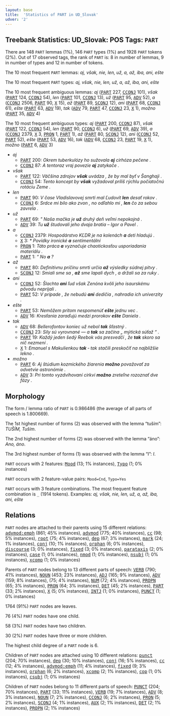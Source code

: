 ```yaml
---
layout: base
title:  'Statistics of PART in UD_Slovak'
udver: '2'
---
```


## Treebank Statistics: UD_Slovak: POS Tags: `PART`

There are 148 `PART` lemmas (1%), 146 `PART` types (1%) and 1928 `PART` tokens (2%).
Out of 17 observed tags, the rank of `PART` is: 8 in number of lemmas, 9 in number of types and 12 in number of tokens.

The 10 most frequent `PART` lemmas: <em>aj, však, nie, len, už, a, až, iba, ani, ešte</em>

The 10 most frequent `PART` types:  <em>aj, však, nie, len, už, a, až, iba, ani, ešte</em>

The 10 most frequent ambiguous lemmas: <em>aj</em> (<tt><a href="sk-pos-PART.html">PART</a></tt> 227, <tt><a href="sk-pos-CCONJ.html">CCONJ</a></tt> 101), <em>však</em> (<tt><a href="sk-pos-PART.html">PART</a></tt> 124, <tt><a href="sk-pos-CCONJ.html">CCONJ</a></tt> 54), <em>len</em> (<tt><a href="sk-pos-PART.html">PART</a></tt> 101, <tt><a href="sk-pos-CCONJ.html">CCONJ</a></tt> 13), <em>už</em> (<tt><a href="sk-pos-PART.html">PART</a></tt> 95, <tt><a href="sk-pos-ADV.html">ADV</a></tt> 52), <em>a</em> (<tt><a href="sk-pos-CCONJ.html">CCONJ</a></tt> 2506, <tt><a href="sk-pos-PART.html">PART</a></tt> 90, <tt><a href="sk-pos-X.html">X</a></tt> 15), <em>až</em> (<tt><a href="sk-pos-PART.html">PART</a></tt> 89, <tt><a href="sk-pos-SCONJ.html">SCONJ</a></tt> 12), <em>ani</em> (<tt><a href="sk-pos-PART.html">PART</a></tt> 68, <tt><a href="sk-pos-CCONJ.html">CCONJ</a></tt> 61), <em>ešte</em> (<tt><a href="sk-pos-PART.html">PART</a></tt> 63, <tt><a href="sk-pos-ADV.html">ADV</a></tt> 19), <em>tak</em> (<tt><a href="sk-pos-ADV.html">ADV</a></tt> 79, <tt><a href="sk-pos-PART.html">PART</a></tt> 47, <tt><a href="sk-pos-CCONJ.html">CCONJ</a></tt> 23, <tt><a href="sk-pos-X.html">X</a></tt> 1), <em>možno</em> (<tt><a href="sk-pos-PART.html">PART</a></tt> 35, <tt><a href="sk-pos-ADV.html">ADV</a></tt> 4)

The 10 most frequent ambiguous types:  <em>aj</em> (<tt><a href="sk-pos-PART.html">PART</a></tt> 200, <tt><a href="sk-pos-CCONJ.html">CCONJ</a></tt> 87), <em>však</em> (<tt><a href="sk-pos-PART.html">PART</a></tt> 122, <tt><a href="sk-pos-CCONJ.html">CCONJ</a></tt> 54), <em>len</em> (<tt><a href="sk-pos-PART.html">PART</a></tt> 90, <tt><a href="sk-pos-CCONJ.html">CCONJ</a></tt> 6), <em>už</em> (<tt><a href="sk-pos-PART.html">PART</a></tt> 69, <tt><a href="sk-pos-ADV.html">ADV</a></tt> 39), <em>a</em> (<tt><a href="sk-pos-CCONJ.html">CCONJ</a></tt> 2379, <tt><a href="sk-pos-X.html">X</a></tt> 3, <tt><a href="sk-pos-PRON.html">PRON</a></tt> 1, <tt><a href="sk-pos-PART.html">PART</a></tt> 1), <em>až</em> (<tt><a href="sk-pos-PART.html">PART</a></tt> 80, <tt><a href="sk-pos-SCONJ.html">SCONJ</a></tt> 12), <em>ani</em> (<tt><a href="sk-pos-CCONJ.html">CCONJ</a></tt> 52, <tt><a href="sk-pos-PART.html">PART</a></tt> 52), <em>ešte</em> (<tt><a href="sk-pos-PART.html">PART</a></tt> 53, <tt><a href="sk-pos-ADV.html">ADV</a></tt> 16), <em>tak</em> (<tt><a href="sk-pos-ADV.html">ADV</a></tt> 68, <tt><a href="sk-pos-CCONJ.html">CCONJ</a></tt> 23, <tt><a href="sk-pos-PART.html">PART</a></tt> 19, <tt><a href="sk-pos-X.html">X</a></tt> 1), <em>možno</em> (<tt><a href="sk-pos-PART.html">PART</a></tt> 6, <tt><a href="sk-pos-ADV.html">ADV</a></tt> 3)


* <em>aj</em>
  * <tt><a href="sk-pos-PART.html">PART</a></tt> 200: <em>Okrem tuberkulózy ho sužovala <b>aj</b> cirhóza pečene .</em>
  * <tt><a href="sk-pos-CCONJ.html">CCONJ</a></tt> 87: <em>A tentoraz vraj povezie <b>aj</b> zatykače .</em>
* <em>však</em>
  * <tt><a href="sk-pos-PART.html">PART</a></tt> 122: <em>Väčšina zdrojov <b>však</b> uvádza , že by mal byť v Šanghaji .</em>
  * <tt><a href="sk-pos-CCONJ.html">CCONJ</a></tt> 54: <em>Tento koncept by <b>však</b> vyžadoval príliš rýchlu počiatočnú rotáciu Zeme .</em>
* <em>len</em>
  * <tt><a href="sk-pos-PART.html">PART</a></tt> 90: <em>V čase Vladislavovej smrti mal Ľudovít <b>len</b> desať rokov .</em>
  * <tt><a href="sk-pos-CCONJ.html">CCONJ</a></tt> 6: <em>Srdce mi bilo ako zvon , no odľahlo mi , <b>len</b> čo za sebou zavrela .</em>
* <em>už</em>
  * <tt><a href="sk-pos-PART.html">PART</a></tt> 69: <em>" Naša mačka je <b>už</b> druhý deň veľmi nepokojná .</em>
  * <tt><a href="sk-pos-ADV.html">ADV</a></tt> 39: <em>Tu <b>už</b> študovali jeho dvaja bratia – Igor a Pavel .</em>
* <em>a</em>
  * <tt><a href="sk-pos-CCONJ.html">CCONJ</a></tt> 2379: <em>Hospodárstvo KĽDR je na kolenách <b>a</b> deti hladujú .</em>
  * <tt><a href="sk-pos-X.html">X</a></tt> 3: <em>* Povídky ironické <b>a</b> sentimentální</em>
  * <tt><a href="sk-pos-PRON.html">PRON</a></tt> 1: <em>Táto práca <b>a</b> vyznačuje chaotickosťou usporiadania materiálu .</em>
  * <tt><a href="sk-pos-PART.html">PART</a></tt> 1: <em>“ No <b>a</b> ?</em>
* <em>až</em>
  * <tt><a href="sk-pos-PART.html">PART</a></tt> 80: <em>Definitívnu príčinu smrti určia <b>až</b> výsledky súdnej pitvy .</em>
  * <tt><a href="sk-pos-SCONJ.html">SCONJ</a></tt> 12: <em>Smiali sme sa , <b>až</b> sme lapali dych , a držali sa za ruky .</em>
* <em>ani</em>
  * <tt><a href="sk-pos-CCONJ.html">CCONJ</a></tt> 52: <em>Šlachta <b>ani</b> ľud však Zenóna kvôli jeho isaurskému pôvodu neprijali .</em>
  * <tt><a href="sk-pos-PART.html">PART</a></tt> 52: <em>V prípade , že nebudú <b>ani</b> dedičia , nahradia ich univerzity .</em>
* <em>ešte</em>
  * <tt><a href="sk-pos-PART.html">PART</a></tt> 53: <em>Nemôžem pritom nespomenúť <b>ešte</b> jednu vec .</em>
  * <tt><a href="sk-pos-ADV.html">ADV</a></tt> 16: <em>Kresťania zaraďujú medzi prorokov <b>ešte</b> Daniela .</em>
* <em>tak</em>
  * <tt><a href="sk-pos-ADV.html">ADV</a></tt> 68: <em>Bellerofontov koniec už nebol <b>tak</b> šťastný .</em>
  * <tt><a href="sk-pos-CCONJ.html">CCONJ</a></tt> 23: <em>Sily sú vyrovnané — a <b>tak</b> sa začína „ mýtická súťaž “ .</em>
  * <tt><a href="sk-pos-PART.html">PART</a></tt> 19: <em>Každý jeden šedý Reebok vás presvedčí , že <b>tak</b> skoro sa nič nezmení .</em>
  * <tt><a href="sk-pos-X.html">X</a></tt> 1: <em>Emanuel s Makulienkou <b>tak</b> ‐ tak stačili preskočiť na najbližšie lekno .</em>
* <em>možno</em>
  * <tt><a href="sk-pos-PART.html">PART</a></tt> 6: <em>Aj štúdium kozmického žiarenia <b>možno</b> považovať za odvetvie astronómie .</em>
  * <tt><a href="sk-pos-ADV.html">ADV</a></tt> 3: <em>Pri tomto vyzdvihovaní cirkvi <b>možno</b> zreteľne rozoznať dve fázy .</em>

## Morphology

The form / lemma ratio of `PART` is 0.986486 (the average of all parts of speech is 1.800669).

The 1st highest number of forms (2) was observed with the lemma “tuším”: <em>TUŠÍM, Tuším</em>.

The 2nd highest number of forms (2) was observed with the lemma “áno”: <em>Ano, áno</em>.

The 3rd highest number of forms (1) was observed with the lemma “I”: <em>I</em>.

`PART` occurs with 2 features: <tt><a href="sk-feat-Mood.html">Mood</a></tt> (13; 1% instances), <tt><a href="sk-feat-Typo.html">Typo</a></tt> (1; 0% instances)

`PART` occurs with 2 feature-value pairs: `Mood=Cnd`, `Typo=Yes`

`PART` occurs with 3 feature combinations.
The most frequent feature combination is `_` (1914 tokens).
Examples: <em>aj, však, nie, len, už, a, až, iba, ani, ešte</em>


## Relations

`PART` nodes are attached to their parents using 15 different relations: <tt><a href="sk-dep-advmod-emph.html">advmod:emph</a></tt> (861; 45% instances), <tt><a href="sk-dep-advmod.html">advmod</a></tt> (775; 40% instances), <tt><a href="sk-dep-cc.html">cc</a></tt> (98; 5% instances), <tt><a href="sk-dep-root.html">root</a></tt> (75; 4% instances), <tt><a href="sk-dep-dep.html">dep</a></tt> (67; 3% instances), <tt><a href="sk-dep-mark.html">mark</a></tt> (24; 1% instances), <tt><a href="sk-dep-conj.html">conj</a></tt> (10; 1% instances), <tt><a href="sk-dep-orphan.html">orphan</a></tt> (6; 0% instances), <tt><a href="sk-dep-discourse.html">discourse</a></tt> (3; 0% instances), <tt><a href="sk-dep-fixed.html">fixed</a></tt> (3; 0% instances), <tt><a href="sk-dep-parataxis.html">parataxis</a></tt> (2; 0% instances), <tt><a href="sk-dep-case.html">case</a></tt> (1; 0% instances), <tt><a href="sk-dep-nmod.html">nmod</a></tt> (1; 0% instances), <tt><a href="sk-dep-nsubj.html">nsubj</a></tt> (1; 0% instances), <tt><a href="sk-dep-xcomp.html">xcomp</a></tt> (1; 0% instances)

Parents of `PART` nodes belong to 13 different parts of speech: <tt><a href="sk-pos-VERB.html">VERB</a></tt> (790; 41% instances), <tt><a href="sk-pos-NOUN.html">NOUN</a></tt> (453; 23% instances), <tt><a href="sk-pos-ADJ.html">ADJ</a></tt> (165; 9% instances), <tt><a href="sk-pos-ADV.html">ADV</a></tt> (159; 8% instances),  (75; 4% instances), <tt><a href="sk-pos-NUM.html">NUM</a></tt> (72; 4% instances), <tt><a href="sk-pos-PROPN.html">PROPN</a></tt> (65; 3% instances), <tt><a href="sk-pos-PRON.html">PRON</a></tt> (64; 3% instances), <tt><a href="sk-pos-DET.html">DET</a></tt> (45; 2% instances), <tt><a href="sk-pos-PART.html">PART</a></tt> (33; 2% instances), <tt><a href="sk-pos-X.html">X</a></tt> (5; 0% instances), <tt><a href="sk-pos-INTJ.html">INTJ</a></tt> (1; 0% instances), <tt><a href="sk-pos-PUNCT.html">PUNCT</a></tt> (1; 0% instances)

1764 (91%) `PART` nodes are leaves.

76 (4%) `PART` nodes have one child.

58 (3%) `PART` nodes have two children.

30 (2%) `PART` nodes have three or more children.

The highest child degree of a `PART` node is 6.

Children of `PART` nodes are attached using 10 different relations: <tt><a href="sk-dep-punct.html">punct</a></tt> (204; 70% instances), <tt><a href="sk-dep-dep.html">dep</a></tt> (30; 10% instances), <tt><a href="sk-dep-conj.html">conj</a></tt> (16; 5% instances), <tt><a href="sk-dep-cc.html">cc</a></tt> (12; 4% instances), <tt><a href="sk-dep-advmod-emph.html">advmod:emph</a></tt> (11; 4% instances), <tt><a href="sk-dep-fixed.html">fixed</a></tt> (9; 3% instances), <tt><a href="sk-dep-orphan.html">orphan</a></tt> (6; 2% instances), <tt><a href="sk-dep-xcomp.html">xcomp</a></tt> (2; 1% instances), <tt><a href="sk-dep-cop.html">cop</a></tt> (1; 0% instances), <tt><a href="sk-dep-csubj.html">csubj</a></tt> (1; 0% instances)

Children of `PART` nodes belong to 11 different parts of speech: <tt><a href="sk-pos-PUNCT.html">PUNCT</a></tt> (204; 70% instances), <tt><a href="sk-pos-PART.html">PART</a></tt> (33; 11% instances), <tt><a href="sk-pos-VERB.html">VERB</a></tt> (19; 7% instances), <tt><a href="sk-pos-ADV.html">ADV</a></tt> (8; 3% instances), <tt><a href="sk-pos-NOUN.html">NOUN</a></tt> (7; 2% instances), <tt><a href="sk-pos-CCONJ.html">CCONJ</a></tt> (6; 2% instances), <tt><a href="sk-pos-PRON.html">PRON</a></tt> (5; 2% instances), <tt><a href="sk-pos-SCONJ.html">SCONJ</a></tt> (4; 1% instances), <tt><a href="sk-pos-AUX.html">AUX</a></tt> (2; 1% instances), <tt><a href="sk-pos-DET.html">DET</a></tt> (2; 1% instances), <tt><a href="sk-pos-PROPN.html">PROPN</a></tt> (2; 1% instances)

